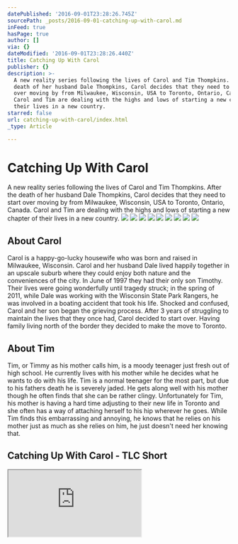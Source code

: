 ```yaml
---
datePublished: '2016-09-01T23:28:26.745Z'
sourcePath: _posts/2016-09-01-catching-up-with-carol.md
inFeed: true
hasPage: true
author: []
via: {}
dateModified: '2016-09-01T23:28:26.440Z'
title: Catching Up With Carol
publisher: {}
description: >-
  A new reality series following the lives of Carol and Tim Thompkins. After the
  death of her husband Dale Thompkins, Carol decides that they need to start
  over moving by from Milwaukee, Wisconsin, USA to Toronto, Ontario, Canada.
  Carol and Tim are dealing with the highs and lows of starting a new chapter of
  their lives in a new country.
starred: false
url: catching-up-with-carol/index.html
_type: Article

---
```

# Catching Up With Carol

A new reality series following the lives of Carol and Tim Thompkins. After the death of her husband Dale Thompkins, Carol decides that they need to start over moving by from Milwaukee, Wisconsin, USA to Toronto, Ontario, Canada. Carol and Tim are dealing with the highs and lows of starting a new chapter of their lives in a new country.
![](https://s3-us-west-2.amazonaws.com/the-grid-img/p/144c5c89a65d1302f06851155ecedc44591ecbe1.jpg)
![](https://s3-us-west-2.amazonaws.com/the-grid-img/p/5075c83f6b0c17b0130241b4b7793f113e9a633f.jpg)
![](https://s3-us-west-2.amazonaws.com/the-grid-img/p/13829c21b0db49ec86cf757e1506257b3e78e156.jpg)
![](https://s3-us-west-2.amazonaws.com/the-grid-img/p/639e7cc562ace12ca4f9156a3891dc88917af00c.jpg)
![](https://s3-us-west-2.amazonaws.com/the-grid-img/p/c9e15256054a82f000b5d69e6f966851459c2c4e.jpg)
![](https://s3-us-west-2.amazonaws.com/the-grid-img/p/e5e9003d028155da7917fc9f9b768ab73b9208d6.jpg)
![](https://s3-us-west-2.amazonaws.com/the-grid-img/p/e6eb1893911e4fdd8bb479d64fad6ffc299cca19.jpg)
![](https://s3-us-west-2.amazonaws.com/the-grid-img/p/c50ff8f2a3201ca2c8ec4801b69fa30e162f9460.jpg)
![](https://s3-us-west-2.amazonaws.com/the-grid-img/p/46f9a1ab62416df9e1c26ceadef1d2eb1fd4fb82.jpg)

## About Carol

Carol is a happy-go-lucky housewife who was born and raised in Milwaukee, Wisconsin. Carol and her husband Dale lived happily together in an upscale suburb where they could enjoy both nature and the conveniences of the city. In June of 1997 they had their only son Timothy. Their lives were going wonderfully until tragedy struck; in the spring of 2011, while Dale was working with the Wisconsin State Park Rangers, he was involved in a boating accident that took his life. Shocked and confused, Carol and her son began the grieving process. After 3 years of struggling to maintain the lives that they once had, Carol decided to start over. Having family living north of the border they decided to make the move to Toronto.

## About Tim

Tim, or Timmy as his mother calls him, is a moody teenager just fresh out of high school. He currently lives with his mother while he decides what he wants to do with his life. Tim is a normal teenager for the most part, but due to his fathers death he is severely jaded. He gets along well with his mother though he often finds that she can be rather clingy. Unfortunately for Tim, his mother is having a hard time adjusting to their new life in Toronto and she often has a way of attaching herself to his hip wherever he goes. While Tim finds this embarrassing and annoying, he knows that he relies on his mother just as much as she relies on him, he just doesn't need her knowing that.

## Catching Up With Carol - TLC Short

<iframe src="https://the-grid.github.io/ed-userhtml/?g=eJzLKCkpKLbS1y_LzE3N10vOz9U3NDIwMjCzNDAHAIPMCFM" style=""></iframe>
